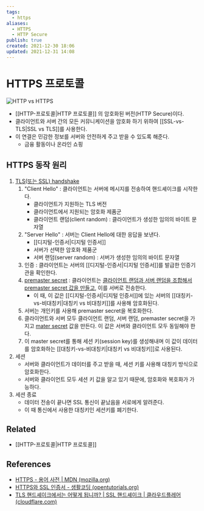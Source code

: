 ```yaml
---
tags:
  - https
aliases:
  - HTTPS
  - HTTP Secure
publish: true
created: 2021-12-30 18:06
updated: 2021-12-31 14:08
---
```


# HTTPS 프로토콜

![HTTP vs HTTPS](https://i.imgur.com/4GHgl0T.png)

- [[HTTP-프로토콜|HTTP 프로토콜]] 의 암호화된 버전(HTTP Secure)이다.
- 클라이언트와 서버 간의 모든 커뮤니케이션을 암호화 하기 위하여 [[SSL-vs-TLS|SSL vs TLS]]를 사용한다.
- 이 연결은 민감한 정보를 서버와 안전하게 주고 받을 수 있도록 해준다.
  - 금융 활동이나 온라인 쇼핑

## HTTPS 동작 원리

1. [TLS(또는 SSL) handshake](https://www.cloudflare.com/learning/ssl/what-happens-in-a-tls-handshake/)
   1. "Client Hello" : 클라이언트는 서버에 메시지를 전송하여 핸드셰이크를 시작한다.
      - 클라이언트가 지원하는 TLS 버전
      - 클라이언트에서 지원되는 암호화 제품군
      - 클라이언트 랜덤(client random) : 클라이언트가 생성한 임의의 바이트 문자열
   2. "Server Hello" : 서버는 Client Hello에 대한 응답을 보낸다.
      - [[디지털-인증서|디지털 인증서]]
      - 서버가 선택한 암호화 제품군
      - 서버 랜덤(server random) : 서버가 생성한 임의의 바이트 문자열
   3. 인증 : 클라이언트는 서버의 [[디지털-인증서|디지털 인증서]]를 발급한 인증기관을 확인한다.
   4. [premaster secret](https://www.cryptologie.net/article/340/tls-pre-master-secrets-and-master-secrets) : 클라이언트는 [클라이언트 랜덤과 서버 랜덤을 조합해서 premaster secret 값을 만들고](https://security.stackexchange.com/questions/100002/how-to-build-pre-master-secret), 이를 서버로 전송한다.
      - 이 때, 이 값은 [[디지털-인증서|디지털 인증서]]에 있는 서버의 [[대칭키-vs-비대칭키|대칭키 vs 비대칭키]]를 사용해 암호화된다.
   5. 서버는 개인키를 사용해 premaster secret을 복호화한다.
   6. 클라이언트와 서버 모두 클라이언트 랜덤, 서버 랜덤, premaster secret을 가지고 [mater secret](https://www.cryptologie.net/article/340/tls-pre-master-secrets-and-master-secrets) 값을 만든다. 이 값은 서버와 클라이언트 모두 동일해야 한다.
   7. 이 master secret를 통해 세션 키(session key)를 생성해내며 이 값이 데이터를 암호화하는 [[대칭키-vs-비대칭키|대칭키 vs 비대칭키]]로 사용된다.
2. 세션
   - 서버와 클라이언트가 데이터를 주고 받을 때, 세션 키를 사용해 대칭키 방식으로 암호화한다.
   - 서버와 클라이언트 모두 세션 키 값을 알고 있기 때문에, 암호화와 복호화가 가능하다.
3. 세션 종료
   - 데이터 전송이 끝나면 SSL 통신이 끝났음을 서로에게 알려준다.
   - 이 때 통신에서 사용한 대칭키인 세션키를 폐기한다.

## Related

- [[HTTP-프로토콜|HTTP 프로토콜]]

## References

- [HTTPS - 용어 사전 | MDN (mozilla.org)](https://developer.mozilla.org/ko/docs/Glossary/https)
- [HTTPS와 SSL 인증서 - 생활코딩 (opentutorials.org)](https://opentutorials.org/course/228/4894#signiture)
- [TLS 핸드셰이크에서는 어떻게 됩니까? | SSL 핸드셰이크 | 클라우드플레어 (cloudflare.com)](https://www.cloudflare.com/learning/ssl/what-happens-in-a-tls-handshake/)
